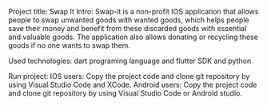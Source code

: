 Project title: Swap It
Intro:
Swap-it is a non-profit IOS application that allows people to swap unwanted goods with wanted goods, which helps people save their money and benefit from these discarded goods with essential and 
valuable goods. The application also allows donating or recycling these goods if no one wants to swap them.

Used technologies: dart programing language and flutter SDK and python

Run project: 
IOS users: Copy the project code and clone git repository by using Visual Studio Code and XCode.
Android users: Copy the project code and clone git repository by using Visual Studio Code or Android studio.
